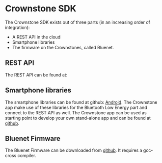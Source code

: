 # Crownstone SDK

The Crownstone SDK exists out of three parts (in an increasing order of integration):

* A REST API in the cloud
* Smartphone libraries
* The firmware on the Crownstones, called Bluenet.

## REST API

The REST API can be found at: 

## Smartphone libraries

The smartphone libraries can be found at github: [Android](https://github.com/dobots/bluenet-lib-android). The Crownstone app make use of these libraries for the Bluetooth Low Energy part and connect to the REST API as well. The Crownstone app can be used as starting point to develop your own stand-alone app and can be found at [github](https://github.com/dobots/CrownstoneApp).

## Bluenet Firmware

The Bluenet Firmware can be downloaded from [github](https://github.com/dobots/bluenet/). It requires a gcc-cross compiler. 



